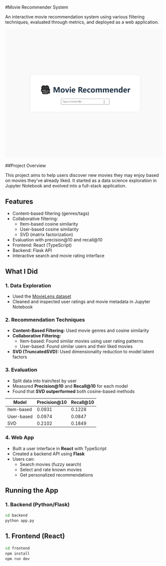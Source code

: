 #Movie Recommender System

An interactive movie recommendation system using various filtering techniques, evaluated through metrics, and deployed as a web application.

<p align="center">
  <img src="gifs/movie.gif" alt="Demo" width="600"/>
</p>

##Project Overview

This project aims to help users discover new movies they may enjoy based on movies they've already liked. It started as a data science exploration in Jupyter Notebook and evolved into a full-stack application.

## Features

- Content-based filtering (genres/tags)
- Collaborative filtering:
  - Item-based cosine similarity
  - User-based cosine similarity
  - SVD (matrix factorization)
- Evaluation with precision@10 and recall@10
- Frontend: React (TypeScript)
- Backend: Flask API
- Interactive search and movie rating interface

## What I Did

### 1. Data Exploration

- Used the [MovieLens dataset](https://grouplens.org/datasets/movielens/latest/)
- Cleaned and inspected user ratings and movie metadata in Jupyter Notebook

### 2. Recommendation Techniques

- **Content-Based Filtering:** Used movie genres and cosine similarity
- **Collaborative Filtering:**
  - Item-based: Found similar movies using user rating patterns
  - User-based: Found similar users and their liked movies
- **SVD (TruncatedSVD):** Used dimensionality reduction to model latent factors

### 3. Evaluation

- Split data into train/test by user
- Measured **Precision@10** and **Recall@10** for each model
- Found that **SVD outperformed** both cosine-based methods

| Model      | Precision@10 | Recall@10 |
| ---------- | ------------ | --------- |
| Item-based | 0.0931       | 0.1228    |
| User-based | 0.0974       | 0.0847    |
| SVD        | 0.2102       | 0.1849    |

### 4. Web App

- Built a user interface in **React** with TypeScript
- Created a backend API using **Flask**
- Users can:
  - Search movies (fuzzy search)
  - Select and rate known movies
  - Get personalized recommendations

## Running the App

### 1. Backend (Python/Flask)

```bash
cd backend
python app.py

```

## 1. Frontend (React)

```bash
cd frontend
npm install
npm run dev

```
